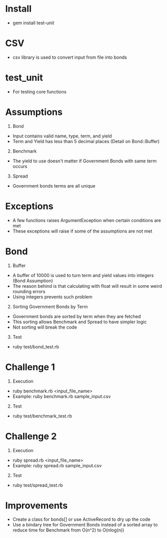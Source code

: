 # Install
- gem install test-unit

# CSV
- csv library is used to convert input from file into bonds

# test_unit
- For testing core functions

# Assumptions
1. Bond
  - Input contains valid name, type, term, and yield
  - Term and Yield has less than 5 decimal places (Detail on Bond::Buffer)
2. Benchmark
  - The yield to use doesn't matter if Government Bonds with same term occurs
3. Spread
  - Government bonds terms are all unique

# Exceptions
- A few functions raises ArgumentException when certain conditions are met
- These exceptions will raise if some of the assumptions are not met

# Bond
1. Buffer
  - A buffer of 10000 is used to turn term and yield values into integers (Bond Assumption)
  - The reason behind is that calculating with float will result in some weird rounding errors
  - Using integers prevents such problem
2. Sorting Government Bonds by Term
  - Government bonds are sorted by term when they are fetched
  - This sorting allows Benchmark and Spread to have simpler logic
  - Not sorting will break the code
3. Test
  - ruby test/bond_test.rb 

# Challenge 1
1. Execution
  - ruby benchmark.rb <input_file_name>
  - Example: ruby benchmark.rb sample_input.csv
2. Test
  - ruby test/benchmark_test.rb 

# Challenge 2
1. Execution
  - ruby spread.rb <input_file_name>
  - Example: ruby spread.rb sample_input.csv
2. Test
  - ruby test/spread_test.rb

# Improvements
- Create a class for bonds[] or use ActiveRecord to dry up the code
- Use a bindary tree for Government Bonds instead of a sorted array to reduce time for Benchmark from O(n^2) to O(nlog(n))